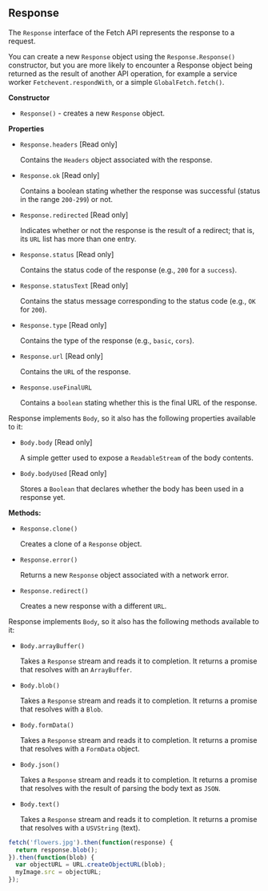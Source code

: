 ## Response
The `Response` interface of the Fetch API represents the response to a request.

You can create a new `Response` object using the `Response.Response()` constructor, but you are more likely to encounter a Response object being returned as the result of another API operation, for example a service worker `Fetchevent.respondWith`, or a simple `GlobalFetch.fetch()`.

__Constructor__
* `Response()` - creates a new `Response` object.

__Properties__
* `Response.headers` [Read only]

    Contains the `Headers` object associated with the response.

* `Response.ok` [Read only]

    Contains a boolean stating whether the response was successful (status in the range `200-299`) or not.

* `Response.redirected` [Read only]

    Indicates whether or not the response is the result of a redirect; that is, its `URL` list has more than one entry.

* `Response.status` [Read only]

    Contains the status code of the response (e.g., `200` for a `success`).

* `Response.statusText` [Read only]

    Contains the status message corresponding to the status code (e.g., `OK` for `200`).

* `Response.type` [Read only]

    Contains the type of the response (e.g., `basic`, `cors`).

* `Response.url` [Read only]

    Contains the `URL` of the response.

* `Response.useFinalURL`

    Contains a `boolean` stating whether this is the final URL of the response.

Response implements `Body`, so it also has the following properties available to it:
* `Body.body` [Read only]

    A simple getter used to expose a `ReadableStream` of the body contents.

* `Body.bodyUsed` [Read only]

    Stores a `Boolean` that declares whether the body has been used in a response yet.

__Methods:__
* `Response.clone()`
    
    Creates a clone of a `Response` object.

* `Response.error()`

    Returns a new `Response` object associated with a network error.

* `Response.redirect()`

    Creates a new response with a different `URL`.

Response implements `Body`, so it also has the following methods available to it:
* `Body.arrayBuffer()`
    
    Takes a `Response` stream and reads it to completion. It returns a promise that resolves with an `ArrayBuffer`.

* `Body.blob()`

    Takes a `Response` stream and reads it to completion. It returns a promise that resolves with a `Blob`.

* `Body.formData()`

    Takes a `Response` stream and reads it to completion. It returns a promise that resolves with a `FormData` object.

* `Body.json()`

    Takes a `Response` stream and reads it to completion. It returns a promise that resolves with the result of parsing the body text as `JSON`.

* `Body.text()`

    Takes a `Response` stream and reads it to completion. It returns a promise that resolves with a `USVString` (text).

```javascript
fetch('flowers.jpg').then(function(response) {
  return response.blob();
}).then(function(blob) {
  var objectURL = URL.createObjectURL(blob);
  myImage.src = objectURL;
});
```